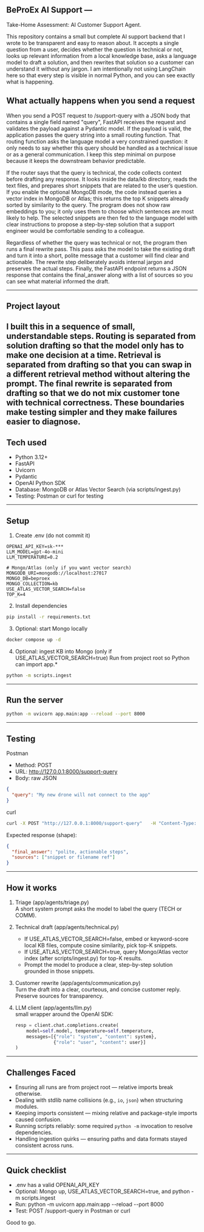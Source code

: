 ## BeProEx AI Support —

Take-Home Assessment: AI Customer Support Agent.

This repository contains a small but complete AI support backend that I wrote to be transparent and easy to reason about. It accepts a single question from a user, decides whether the question is technical or not, looks up relevant information from a local knowledge base, asks a language model to draft a solution, and then rewrites that solution so a customer can understand it without any jargon. I am intentionally not using LangChain here so that every step is visible in normal Python, and you can see exactly what is happening.

## What actually happens when you send a request

When you send a POST request to /support-query with a JSON body that contains a single field named "query", FastAPI receives the request and validates the payload against a Pydantic model. If the payload is valid, the application passes the query string into a small routing function. That routing function asks the language model a very constrained question: it only needs to say whether this query should be handled as a technical issue or as a general communication. I keep this step minimal on purpose because it keeps the downstream behavior predictable.

If the router says that the query is technical, the code collects context before drafting any response. It looks inside the data/kb directory, reads the text files, and prepares short snippets that are related to the user’s question. If you enable the optional MongoDB mode, the code instead queries a vector index in MongoDB or Atlas; this returns the top K snippets already sorted by similarity to the query. The program does not show raw embeddings to you; it only uses them to choose which sentences are most likely to help. The selected snippets are then fed to the language model with clear instructions to propose a step-by-step solution that a support engineer would be comfortable sending to a colleague.

Regardless of whether the query was technical or not, the program then runs a final rewrite pass. This pass asks the model to take the existing draft and turn it into a short, polite message that a customer will find clear and actionable. The rewrite step deliberately avoids internal jargon and preserves the actual steps. Finally, the FastAPI endpoint returns a JSON response that contains the final_answer along with a list of sources so you can see what material informed the draft.

---

## Project layout

I built this in a sequence of small, understandable steps. Routing is separated from solution drafting so that the model only has to make one decision at a time. Retrieval is separated from drafting so that you can swap in a different retrieval method without altering the prompt. The final rewrite is separated from drafting so that we do not mix customer tone with technical correctness. These boundaries make testing simpler and they make failures easier to diagnose.
---

## Tech used

- Python 3.12+
- FastAPI
- Uvicorn
- Pydantic
- OpenAI Python SDK
- Database: MongoDB or Atlas Vector Search (via scripts/ingest.py)
- Testing: Postman or curl for testing

---

## Setup

1) Create .env (do not commit it)
```
OPENAI_API_KEY=sk-***
LLM_MODEL=gpt-4o-mini
LLM_TEMPERATURE=0.2

# Mongo/Atlas (only if you want vector search)
MONGODB_URI=mongodb://localhost:27017
MONGO_DB=beproex
MONGO_COLLECTION=kb
USE_ATLAS_VECTOR_SEARCH=false
TOP_K=4
```

2) Install dependencies
```bash
pip install -r requirements.txt
```

3) Optional: start Mongo locally
```bash
docker compose up -d
```

4) Optional: ingest KB into Mongo (only if USE_ATLAS_VECTOR_SEARCH=true)
Run from project root so Python can import app.*
```bash
python -m scripts.ingest
```

---

## Run the server

```bash
python -m uvicorn app.main:app --reload --port 8000
```

---

## Testing



Postman
- Method: POST
- URL: http://127.0.0.1:8000/support-query
- Body: raw JSON
```json
{
  "query": "My new drone will not connect to the app"
}
```

curl
```bash
curl -X POST "http://127.0.0.1:8000/support-query"   -H "Content-Type: application/json"   -d '{"query":"Drone WiFi connect nahi ho raha"}'
```

Expected response (shape):
```json
{
  "final_answer": "polite, actionable steps",
  "sources": ["snippet or filename ref"]
}
```

---

## How it works

1) Triage (app/agents/triage.py)  
   A short system prompt asks the model to label the query (TECH or COMM).

2) Technical draft (app/agents/technical.py)  
   - If USE_ATLAS_VECTOR_SEARCH=false, embed or keyword-score local KB files, compute cosine similarity, pick top-K snippets.
   - If USE_ATLAS_VECTOR_SEARCH=true, query Mongo/Atlas vector index (after scripts/ingest.py) for top-K results.
   - Prompt the model to produce a clear, step-by-step solution grounded in those snippets.

3) Customer rewrite (app/agents/communication.py)  
   Turn the draft into a clear, courteous, and concise customer reply. Preserve sources for transparency.

4) LLM client (app/agents/llm.py)  
    small wrapper around the OpenAI SDK:
   ```python
   resp = client.chat.completions.create(
       model=self.model, temperature=self.temperature,
       messages=[{"role": "system", "content": system},
                 {"role": "user", "content": user}]
   )
   ```

---

## Challenges Faced

- Ensuring all runs are from project root — relative imports break otherwise.
- Dealing with stdlib name collisions (e.g., `io`, `json`) when structuring modules.
- Keeping imports consistent — mixing relative and package-style imports caused confusion.
- Running scripts reliably: some required `python -m` invocation to resolve dependencies.
- Handling ingestion quirks — ensuring paths and data formats stayed consistent across runs.

---

## Quick checklist

- .env has a valid OPENAI_API_KEY
- Optional: Mongo up, USE_ATLAS_VECTOR_SEARCH=true, and python -m scripts.ingest
- Run: python -m uvicorn app.main:app --reload --port 8000
- Test: POST /support-query in Postman or curl

Good to go.
